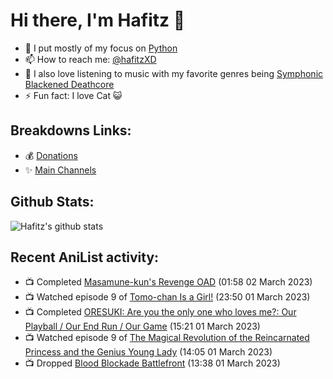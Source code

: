 # Hi there, I'm Hafitz 👋
- 🐍 I put mostly of my focus on [Python](https://python.org)
- 📫 How to reach me: [@hafitzXD](https://t.me/hafitzXD)
- 🎵 I also love listening to music with my favorite genres being [Symphonic Blackened Deathcore](https://youtu.be/qyYmS_iBcy4)
- ⚡ Fun fact: I love Cat 😺

## Breakdowns Links:
- 💰 [Donations](https://t.me/TheBreakdowns/2)
- ✨ [Main Channels](https://t.me/TheBreakdowns)

## Github Stats:
![Hafitz's github stats](https://github-readme-stats.vercel.app/api?username=breakdowns&show_icons=true&count_private=true&bg_color=00000000&text_color=777)

## Recent AniList activity:
<!-- ANILIST_ACTIVITY:start -->

-   📺 Completed [Masamune-kun's Revenge OAD](https://anilist.co/anime/101213) (01:58 02 March 2023)
-   📺 Watched episode 9 of [Tomo-chan Is a Girl!](https://anilist.co/anime/151806) (23:50 01 March 2023)
-   📺 Completed [ORESUKI: Are you the only one who loves me?: Our Playball / Our End Run / Our Game](https://anilist.co/anime/114195) (15:21 01 March 2023)
-   📺 Watched episode 9 of [The Magical Revolution of the Reincarnated Princess and the Genius Young Lady](https://anilist.co/anime/153629) (14:05 01 March 2023)
-   📺 Dropped [Blood Blockade Battlefront](https://anilist.co/anime/20727) (13:38 01 March 2023)

<!-- ANILIST_ACTIVITY:end -->
